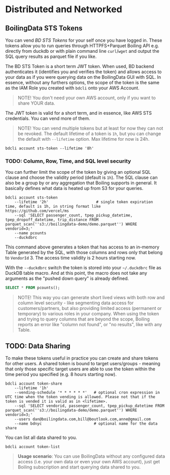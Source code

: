 # Distributed and Networked

## BoilingData STS Tokens

You can vend _BD STS Tokens_ for your self once you have logged in. These tokens allow you to run queries through HTTPFS+Parquet Boiling API e.g. directly from duckdb or with plain command line `curl`/`wget` and output the SQL query results as parquet file if you like.

The BD STS Token is a short term JWT token. When used, BD backend authenticates it (identifies you and verifies the token) and allows access to your data as if you were querying data on the BoilingData GUI with SQL. In essence, without any furthers options, the scope of the token is the same as the IAM Role you created with `bdcli` onto your AWS Account.

> NOTE! You don't need your own AWS account, only if you want to share YOUR data.

The JWT token is valid for a short term, and in essence, like AWS STS credentials. You can vend more of them.

> NOTE! You can vend multiple tokens but at least for now they can not be revoked. The default lifetime of a token is `1h`, but you can change the default with `--lifetime` option. Max lifetime for now is 24h.

```shell
bdcli account sts-token --lifetime '8h'
```

### TODO: Column, Row, Time, and SQL level security

You can further limit the scope of the token by giving an optional SQL clause and choose the validity period (default is `1h`). The SQL clause can also be a group by or any aggregation that Boiling supports in general. It basically defines what data is heated up from S3 for your queries.

```shell
bdcli account sts-token
    --lifetime '2h'                     # single token expiration time, default is 1h, in string format like https://github.com/vercel/ms
    --sql 'SELECT passenger_count, tpep_pickup_datetime, tpep_dropoff_datetime, trip_distance FROM parquet_scan(''s3://boilingdata-demo/demo.parquet'') WHERE vendorid=3;'
    --name pcounts
    --duckdbrc
```

This command above generates a token that has access to an in-memory Table generated by the SQL, with those columns and rows only that belong to `VendorId` 3. The access time validity is 2 hours starting now.

With the `--duckdbrc` switch the token is stored into your `~/.duckdbrc` file as DuckDB table macro. And at this point, the macro does not take any arguments as the "pushed down query" is already defined.

```sql
SELECT * FROM pcounts();
```

> NOTE! This way you can generate short lived views with both row and column level security - like segmenting data access for customers/partners, but also providing limited access (permanent or temporary) to various roles in your company. When using the token and trying to query columns that are beyond the scope, Boiling reports an error like "column not found", or "no results", like with any Table.

## TODO: Data Sharing

To make these tokens useful in practice you can create and share tokens for other users. A shared token is bound to target users/groups - meaning that only those specific target users are able to use the token within the time period you specified (e.g. 8 hours starting now).

```shell
bdcli account token-share
    --lifetime '1h'
    --vending-schedule '* * * * * *'   # optional cron expression in UTC time when the token vending is allowed. Please not that if the token is vended it is valid as in <lifetime>.
    --sql 'SELECT vendorid, passenger_count, tpep_pickup_datetime FROM parquet_scan(''s3://boilingdata-demo/demo.parquet'') WHERE vendorid=3;'
    --users dan@boilingdata.com,bill@boutlook.com,anne@gmail.com
    --name bdnyc                       # optional name for the data share
```

You can list all data shared to you.

```shell
bdcli account token-list
```

> **Usage scenario**: You can use BoilingData without any configured data access (i.e. your own data or even your own AWS account), just get Boiling subscription and start querying data shared to you.
